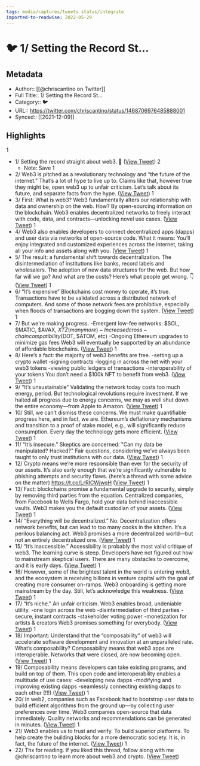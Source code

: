 ```yaml
---
tags: media/captures/tweets status/integrate
imported-to-readwise: 2022-05-29
---
```

# 🐦 1/ Setting the Record St...

## Metadata
- Author:: [[@chriscantino on Twitter]]
- Full Title:: 1/ Setting the Record St...
- Category:: 🐦
- URL:: https://twitter.com/chriscantino/status/1468706976485888001
- Synced:: [[2021-12-09]]

## Highlights
1
- 1/ Setting the record straight about web3. 🧵 ([View Tweet](https://twitter.com/chriscantino/status/1468706976485888001))
2
    - Note: Save
1
- 2/ Web3 is pitched as a revolutionary technology and “the future of the internet.”
  That’s a lot of hype to live up to. Claims like that, however true they might be, open web3 up to unfair criticism.
  Let’s talk about its future, and separate facts from the hype. ([View Tweet](https://twitter.com/chriscantino/status/1468706977198993410))
1
- 3/ First: What is web3?
  Web3 fundamentally alters our relationship with data and ownership on the web.
  How? By open-sourcing information on the blockchain.
  Web3 enables decentralized networks to freely interact with code, data, and contracts—unlocking novel use cases. ([View Tweet](https://twitter.com/chriscantino/status/1468706977924534272))
1
- 4/ Web3 also enables developers to connect decentralized apps (dapps) and user data via networks of open-source code.
  What it means: You’ll enjoy integrated and customized experiences across the internet, taking all your info and assets along with you. ([View Tweet](https://twitter.com/chriscantino/status/1468706978637647875))
1
- 5/ The result: a fundamental shift towards decentralization. The disintermediation of institutions like banks, record labels and wholesalers. The adoption of new data structures for the web.
  But how far will we go? And what are the costs?
  Here’s what people get wrong. 👇 ([View Tweet](https://twitter.com/chriscantino/status/1468706979497459716))
1
- 6/ “It’s expensive”
  Blockchains cost money to operate, it’s true. Transactions have to be validated across a distributed network of computers.
  And some of those network fees are prohibitive, especially when floods of transactions are bogging down the system. ([View Tweet](https://twitter.com/chriscantino/status/1468706980286001154))
1
- 7/ But we're making progress.
  -Emergent low-fee networks: $SOL, $MATIC, $AVAX, $XTZ (many more)
  -Increased cross-chain compatibility ($DOT, $ATOM, etc)
  -Ongoing Ethereum upgrades to minimize gas fees
  Web3 will eventually be supported by an abundance of affordable blockchains. ([View Tweet](https://twitter.com/chriscantino/status/1468706981061922816))
1
- 8/ Here’s a fact: the majority of web3 benefits are free.
  -setting up a crypto wallet
  -signing contracts
  -logging in across the net with your web3 tokens
  -viewing public ledgers of transactions
  -interoperability of your tokens
  You don’t need a $100k NFT to benefit from web3. ([View Tweet](https://twitter.com/chriscantino/status/1468706981909123075))
1
- 9/ “It’s unsustainable”
  Validating the network today costs too much energy, period. But technological revolutions require investment.
  If we halted all progress due to energy concerns, we may as well shut down the entire economy—from Apple to Amazon. ([View Tweet](https://twitter.com/chriscantino/status/1468706982731210752))
1
- 10/ Still, we can’t dismiss these concerns. We must make quantifiable progress here, and in fact, we are. Ethereum’s deflationary mechanisms and transition to a proof of stake model, e.g., will significantly reduce consumption.
  Every day the technology gets more efficient. ([View Tweet](https://twitter.com/chriscantino/status/1468706983431737346))
1
- 11/ “It’s insecure.”
  Skeptics are concerned: "Can my data be manipulated? Hacked?"
  Fair questions, considering we’ve always been taught to only trust institutions with our data. ([View Tweet](https://twitter.com/chriscantino/status/1468706984140500992))
1
- 12/ Crypto means we’re more responsible than ever for the security of our assets.
  It’s also early enough that we’re significantly vulnerable to phishing attempts and security flaws.
  (here’s a thread with some advice on the matter) https://t.co/LrRICWjwqH ([View Tweet](https://twitter.com/chriscantino/status/1468706985382072321))
1
- 13/ Fact: blockchains promise a fundamental upgrade to security, simply by removing third parties from the equation.
  Centralized companies, from Facebook to Wells Fargo, hold your data behind inaccessible vaults.
  Web3 makes you the default custodian of your assets. ([View Tweet](https://twitter.com/chriscantino/status/1468706986489380867))
1
- 14/ “Everything will be decentralized.”
  No. Decentralization offers network benefits, but can lead to too many cooks in the kitchen. It’s a perilous balancing act.
  Web3 promises a more decentralized world—but not an entirely decentralized one. ([View Tweet](https://twitter.com/chriscantino/status/1468706987391139841))
1
- 15/ “It’s inaccessible.”
  Accessibility is probably the most valid critique of web3.
  The learning curve is steep. Developers have not figured out how to mainstream skeptical users. There are many obstacles to overcome, and it is early days. ([View Tweet](https://twitter.com/chriscantino/status/1468706988057972737))
1
- 16/ However, some of the brightest talent in the world is entering web3, and the ecosystem is receiving billions in venture capital with the goal of creating more consumer on-ramps.
  Web3 onboarding is getting more mainstream by the day. Still, let’s acknowledge this weakness. ([View Tweet](https://twitter.com/chriscantino/status/1468706988737454080))
1
- 17/ “It’s niche.”
  An unfair criticism. Web3 enables broad, undeniable utility.
  -one login across the web
  -disintermediation of third parties
  -secure, instant contracts
  -stakeholder voting power
  -monetization for artists & creators
  Web3 promises something for everybody. ([View Tweet](https://twitter.com/chriscantino/status/1468706989572116482))
1
- 18/ Important: Understand that the “composability” of web3 will accelerate software development and innovation at an unparalleled rate.
  What’s composability?
  Composability means that web3 apps are interoperable. Networks that were closed, are now becoming open. ([View Tweet](https://twitter.com/chriscantino/status/1468706990251597828))
1
- 19/ Composability means developers can take existing programs, and build on top of them. This open code and interoperability enables a multitude of use cases:
  -developing new dapps
  -modifying and improving existing dapps
  -seamlessly connecting existing dapps to each other (!!!) ([View Tweet](https://twitter.com/chriscantino/status/1468706990964686849))
1
- 20/ In web2, companies such as Facebook had to bootstrap user data to build efficient algorithms from the ground up—by collecting user preferences over time.
  Web3 companies open-source that data immediately. Quality networks and recommendations can be generated in minutes. ([View Tweet](https://twitter.com/chriscantino/status/1468706991673470977))
1
- 21/ Web3 enables us to trust and verify. To build superior platforms. To help create the building blocks for a more democratic society.
  It is, in fact, the future of the internet. ([View Tweet](https://twitter.com/chriscantino/status/1468706992407519236))
1
- 22/ Thx for reading.
  If you liked this thread, follow along with me @chriscantino to learn more about web3 and crypto. ([View Tweet](https://twitter.com/chriscantino/status/1468706993149931523))
